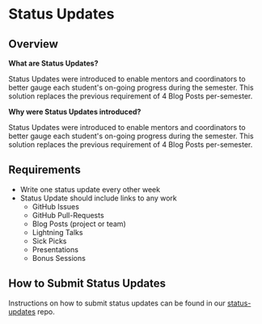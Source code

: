 # Status Updates

## Overview

**What are Status Updates?**

  Status Updates were introduced to enable mentors and coordinators to better gauge each student's on-going progress during the semester. This solution replaces the previous requirement of 4 Blog Posts per-semester.

**Why were Status Updates introduced?**

  Status Updates were introduced to enable mentors and coordinators to better gauge each student's on-going progress during the semester. This solution replaces the previous requirement of 4 Blog Posts per-semester.

## Requirements
- Write one status update every other week
- Status Update should include links to any work
  - GitHub Issues
  - GitHub Pull-Requests
  - Blog Posts (project or team)
  - Lightning Talks
  - Sick Picks
  - Presentations
  - Bonus Sessions

## How to Submit Status Updates

Instructions on how to submit status updates can be found in our [status-updates](https://github.com/rcos/rcos-status-updates) repo.